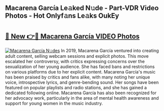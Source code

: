 ## Macarena García Le𝚊ked N𝚞de - Part-VDR Video Photos - Hot Onlyf𝚊ns Le𝚊ks OukEy

# <h2><a href="http://ac32813.deff.icu/?id=Macarena+Garc%c3%ada">🔗 New 👉🔴 Macarena García VIDEO Photos</a></h2>

[![Macarena García N𝚞des](https://i.imgur.com/rIISA9y.gif)](http://ac32813.deff.icu/?id=Macarena+Garc%c3%ada)
In 2019, Macarena García ventured into creating adult content, selling webcam sessions and explicit photos. This move escalated her controversy, with critics expressing concerns over the sexualization of her young audience. She has faced bans and restrictions on various platforms due to her explicit content. Macarena García's music has been praised by critics and fans alike, with many noting her unique voice, introspective lyrics, and genre-bending sound. Her songs have been featured on popular playlists and radio stations, and she has gained a dedicated following online. Macarena García has also been recognized for her advocacy work, particularly in the area of mental health awareness and support for young women in the music industry.
